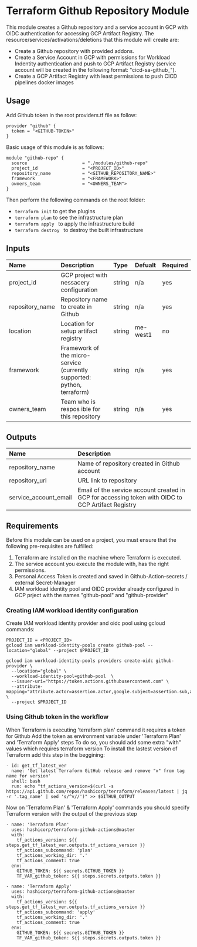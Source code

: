 # Terraform Github Repository Module
This module creates a Github repository and a service account in GCP with OIDC authentication for accessing GCP Artifact Registry. The resource/services/activations/deletions that this module will create are:
* Create a Github repository with provided addons.
* Create a Service Account in GCP with permissions for Workload Indentity authentication and push to GCP Artifact Registry (service account will be created in the following format: "cicd-sa-github_<REPO-NAME>").
* Create a GCP Artifact Registry with least permissions to push CICD pipelines docker images 


## Usage

Add Github token in the root providers.tf file as follow:

```hcl
provider "github" {
  token = "<GITHUB-TOKEN>"
}
```

Basic usage of this module is as follows:

```hcl
module "github-repo" {
  source                     = "./modules/github-repo"
  project_id                 = "<PROJECT_ID>"
  repository_name            = "<GITHUB_REPOSITORY_NAME>"
  framework                  = "<FRAMEWORK>"
  owners_team                = "<OWNERS_TEAM">
}
```

Then perform the following commands on the root folder:

* ```terraform init``` to get the plugins
* ```terraform plan``` to see the infrastructure plan
* ```terraform apply ``` to apply the infrastructure build
* ```terraform destroy ``` to destroy the built infrastructure

## Inputs
| Name | Description | Type | Defualt | Required |
| :--- | :--- | :--- | :--- | :--- |
| project_id | GCP project with nessacery configuration | string | n/a | yes |
| repository_name | Repository name to create in Github | string | n/a | yes |
| location | Location for setup artifact registry | string | me-west1 | no |
| framework | Framework of the micro-service (currently supported: python, terraform) | string | n/a | yes |
| owners_team | Team who is respos  ible for this repository | string | n/a | yes |

## Outputs
| Name | Description |
| :--- | :--- |
| repository_name | Name of repository created in Github account |
| repository_url | URL link to repository |
| service_account_email | Email of the service account created in GCP for accessing token with OIDC to GCP Artifact Registry |

## Requirements
Before this module can be used on a project, you must ensure that the following pre-requisites are fulfilled:
1. Terraform are installed on the machine where Terraform is executed.
2. The service account you execute the module with, has the right permissions.
3. Personal Access Token is created and saved in Github-Action-secrets / external Secret-Manager
4. IAM workload identity pool and OIDC provider already configured in GCP prject with the names "github-pool" and "github-provider"

### Creating IAM workload identity configuration 
Create IAM workload identity provider and oidc pool using gcloud commands:
```hcl
PROJECT_ID = <PROJECT_ID>
gcloud iam workload-identity-pools create github-pool --location="global" --project $PROJECT_ID

gcloud iam workload-identity-pools providers create-oidc github-provider \
  --location="global" \
  --workload-identity-pool=github-pool  \
  --issuer-uri="https://token.actions.githubusercontent.com" \
  --attribute-mapping="attribute.actor=assertion.actor,google.subject=assertion.sub,attribute.repository=assertion.repository" \
  --project $PROJECT_ID
  ```

### Using Github token in the workflow
When Terraform is executing 'terraform plan' command it requires a token for Github
Add the token as environment variable under 'Terraform Plan' and 'Terraform Apply' steps
To do so, you should add some extra "with" values which requires terraform version
To install the lastest version of Terraform add this step in the beggining:

```hcl
- id: get_tf_latest_ver
  name: 'Get latest Terraform GitHub release and remove "v" from tag name for version'
  shell: bash
  run: echo "tf_actions_version=$(curl -s https://api.github.com/repos/hashicorp/terraform/releases/latest | jq -r '.tag_name' | sed 's/^v//')" >> $GITHUB_OUTPUT
```

Now on 'Terraform Plan' & 'Terraform Apply' commands you should specify Terraform version with the output of the previous step

```hcl
- name: 'Terraform Plan'
  uses: hashicorp/terraform-github-actions@master
  with:
    tf_actions_version: ${{ steps.get_tf_latest_ver.outputs.tf_actions_version }}
    tf_actions_subcommand: 'plan'
    tf_actions_working_dir: '.'
    tf_actions_comment: true
  env:
    GITHUB_TOKEN: ${{ secrets.GITHUB_TOKEN }}
    TF_VAR_github_token: ${{ steps.secrets.outputs.token }}
  
- name: 'Terraform Apply'
  uses: hashicorp/terraform-github-actions@master
  with:
    tf_actions_version: ${{ steps.get_tf_latest_ver.outputs.tf_actions_version }}
    tf_actions_subcommand: 'apply'
    tf_actions_working_dir: '.'
    tf_actions_comment: true
  env:
    GITHUB_TOKEN: ${{ secrets.GITHUB_TOKEN }}
    TF_VAR_github_token: ${{ steps.secrets.outputs.token }}
```

